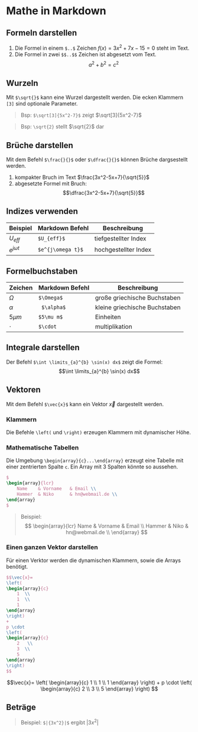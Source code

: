 # Mathe in Markdown

## Formeln darstellen
1. Die Formel in einem `$..$` Zeichen $f(x)=3x^2+7x-15 = 0$ steht im Text.
2. Die Formel in zwei `$$..$$` Zeichen ist abgesetzt vom Text.
    $$a^2+b^2 = c^2$$


## Wurzeln
Mit `$\sqrt{}$` kann eine Wurzel dargestellt werden. Die ecken Klammern `[3]` sind optionale Parameter.

> Bsp: `$\sqrt[3]{5x^2-7}$` zeigt $\sqrt[3]{5x^2-7}$ 

> Bsp: `\sqrt{2}` stellt $\sqrt{2}$ dar


## Brüche darstellen
Mit dem Befehl `$\frac{}{}$`  oder `$\dfrac{}{}$` können Brüche dargsestellt werden.

1. kompakter Bruch im Text $\frac{3x^2-5x+7}{\sqrt{5}}$
2. abgesetzte Formel mit Bruch: $$\dfrac{3x^2-5x+7}{\sqrt{5}}$$


## Indizes verwenden
| Beispiel | Markdown Befehl | Beschreibung |
|---------|-----------------|--------------|
| $U_{eff}$        | `$U_{eff}$`      |tiefgestellter Index|
| $e^{j\omega t}$  | `$e^{j\omega t}$`|hochgestellter Index|

## Formelbuchstaben
| Zeichen | Markdown Befehl | Beschreibung |
|---------|-----------------|--------------|
| $\Omega$  | `$\Omega$`    | große griechische Buchstaben|
| $\alpha$  |` $\alpha$`    | kleine griechische Buchstaben |
| $5\mu m$  | `$5\mu m$ `   | Einheiten|
| $\cdot$   |`$\cdot`       | multiplikation |



## Integrale darstellen
Der Befehl `$\int \limits_{a}^{b} \sin(x) dx$` zeigt die Formel:
$$\int \limits_{a}^{b} \sin(x) dx$$




## Vektoren
Mit dem Befehl `$\vec{x}$` kann ein Vektor $\vec{x}$ dargestellt werden.

### Klammern
Die Befehle `\left(` und `\right)` erzeugen Klammern mit dynamischer Höhe.


### Mathematische Tabellen
Die Umgebung `\begin{array}{c}...\end{array}` erzeugt eine Tabelle mit einer zentrierten Spalte `c`. Ein Array mit 3 Spalten könnte so aussehen.
````latex
$
\begin{array}{lcr}
    Name    & Vorname   & Email \\
    Hammer  & Niko      & hn@webmail.de \\
\end{array}
$
````

>Beispiel:
>$$
>\begin{array}{lcr}
>    Name    & Vorname   & Email \\
>    Hammer  & Niko      & hn@webmail.de \\
>\end{array}
>$$


### Einen ganzen Vektor darstellen
Für einen Verktor werden die dynamischen Klammern, sowie die Arrays benötigt.
````latex
$$\vec{x}=
\left(
\begin{array}{c}
    1  \\
    1  \\
    1
\end{array}
\right)
+
p \cdot
\left(
\begin{array}{c}
    2   \\
    3  \\
    5
\end{array}
\right)
$$
````
$$\vec{x}=
\left(
\begin{array}{c}
    1  \\
    1  \\
    1
\end{array}
\right)
+
p \cdot
\left(
\begin{array}{c}
    2   \\
    3  \\
    5
\end{array}
\right)
$$

## Beträge
>Beispiel: `$|{3x^2}|$` ergibt $|{3x^2}|$

